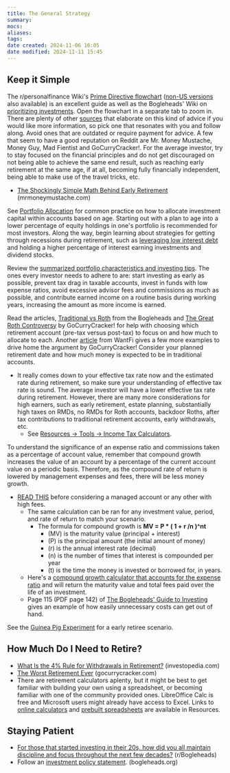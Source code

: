 ```yaml
---
title: The General Strategy
summary: 
mocs: 
aliases: 
tags: 
date created: 2024-11-06 16:05
date modified: 2024-11-11 15:45
---
```

## Keep it Simple
The r/personalfinance Wiki's [Prime Directive flowchart](https://imgur.com/personal-income-spending-flowchart-united-states-lSoUQr2) ([non-US versions](https://www.reddit.com/r/personalfinance/wiki/commontopics/#wiki_graphical_version) also available) is an excellent guide as well as the Bogleheads' Wiki on [prioritizing investments](https://www.bogleheads.org/wiki/Prioritizing_investments). Open the flowchart in a separate tab to zoom in. There are plenty of other [sources](../resources/main.md#blogs)<!-- #internal_anchor_link --> that elaborate on this kind of advice if you would like more information, so pick one that resonates with you and follow along. Avoid ones that are outdated or require payment for advice. A few that seem to have a good reputation on Reddit are Mr. Money Mustache, Money Guy, Mad Fientist and GoCurryCracker!. For the average investor, try to stay focused on the financial principles and do not get discouraged on not being able to achieve the same end result, such as reaching early retirement at the same age, if at all, becoming fully financially independent, being able to make use of the travel tricks, etc.

- [The Shockingly Simple Math Behind Early Retirement](https://www.mrmoneymustache.com/2012/01/13/the-shockingly-simple-math-behind-early-retirement/) (mrmoneymustache.com)

See [Portfolio Allocation](portfolio-allocation.md)<!-- #internal_link --> for common practice on how to allocate investment capital within accounts based on age. Starting out with a plan to age into a lower percentage of equity holdings in one's portfolio is recommended for most investors. Along the way, begin learning about strategies for getting through recessions during retirement, such as [leveraging low interest debt](https://www.gocurrycracker.com/debt-as-a-recession-tool/) and holding a higher percentage of interest earning investments and dividend stocks.

Review the [summarized portfolio characteristics and investing tips](../resources/main.md#summarized-portfolio-characteristics-and-investing-tips)<!-- #internal_link -->. The ones every investor needs to adhere to are: start investing as early as possible, prevent tax drag in taxable accounts, invest in funds with low expense ratios, avoid excessive advisor fees and commissions as much as possible, and contribute earned income on a routine basis during working years, increasing the amount as more income is earned.

Read the articles, [Traditional vs Roth](https://www.bogleheads.org/wiki/Traditional_versus_Roth) from the Bogleheads and [The Great Roth Controversy](https://www.gocurrycracker.com/roth-sucks/) by GoCurryCracker! for help with choosing which retirement account (pre-tax versus post-tax) to focus on and how much to allocate to each. Another [article](https://wantfi.com/skip-the-roth-ira-and-401k-pay-less-tax.html) from WantFi gives a few more examples to drive home the argument by GoCurryCracker! Consider your planned retirement date and how much money is expected to be in traditional accounts.

- It really comes down to your effective tax rate now and the estimated rate during retirement, so make sure your understanding of effective tax rate<!-- #update_with_instant_preview --> is sound. The average investor will have a lower effective tax rate during retirement. However, there are many more considerations for high earners, such as early retirement, estate planning, substantially high taxes on RMDs, no RMDs for Roth accounts, backdoor Roths, after tax contributions to traditional retirement accounts, early withdrawals, etc.
	- See [Resources -> Tools -> Income Tax Calculators](../resources/tools.md#income-tax-calculators)<!-- #internal_anchor_link -->.

To understand the significance of an expense ratio and commissions taken as a percentage of account value, remember that compound growth increases the value of an account by a percentage of the current account value on a periodic basis. Therefore, as the compound rate of return is lowered by management expenses and fees, there will be less money growth.

- [READ THIS](https://www.reddit.com/r/Bogleheads/comments/sph67r/trying_to_understand_the_math_of_mutual_fund_fees/) before considering a managed account or any other with high fees.
	- The same calculation can be ran for any investment value, period, and rate of return to match your scenario.
		- The formula for compound growth is **MV = P * ( 1 + r /n )^nt**
			- (MV) is the maturity value (principal + interest)
			- (P) is the principal amount (the initial amount of money)
			- (r) is the annual interest rate (decimal)
			- (n) is the number of times that interest is compounded per year
			- (t) is the time the money is invested or borrowed for, in years.
	- Here's a [compound growth calculator that accounts for the expense ratio](https://www.omnicalculator.com/finance/expense-ratio#how-much-does-the-expense-ratio-cost-you) and will return the maturity value and total fees paid over the life of an investment.
	- Page 115 (PDF page 142) of [The Bogleheads' Guide to Investing](https://archive.org/details/null-1_202312/mode/2up) gives an example of how easily unnecessary costs can get out of hand.

See the [Guinea Pig Experiment](https://www.madfientist.com/guinea-pig-experiment/) for a early retiree scenario.
## How Much Do I Need to Retire?
- [What Is the 4% Rule for Withdrawals in Retirement?](https://www.investopedia.com/terms/f/four-percent-rule.asp) (investopedia.com)
- [The Worst Retirement Ever](https://www.gocurrycracker.com/the-worst-retirement-ever/) (gocurrycracker.com)
- There are retirement calculators aplenty, but it might be best to get familiar with building your own using a spreadsheet, or becoming familiar with one of the community provided ones. LibreOffice Calc is free and Microsoft users might already have access to Excel. Links to [online calculators](../resources/tools.md#net-worth-distribution-estimators)<!-- #internal_anchor_link --> and [prebuilt spreadsheets](../resources/tools.md#more-calculators-and-budgeting-tools)<!-- #internal_anchor_link --> are available in Resources.
## Staying Patient
- [For those that started investing in their 20s, how did you all maintain discipline and focus throughout the next few decades?](https://www.reddit.com/r/Bogleheads/comments/172lqtp/for_those_that_started_investing_in_their_20s_how/) (r/Bogleheads)
- Follow an [investment policy statement](https://www.bogleheads.org/wiki/Investment_policy_statement). (bogleheads.org)

